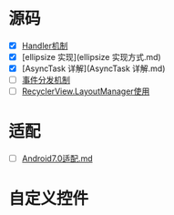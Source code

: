 # 源码

- [x]  [Handler机制](Handler机制.md) 
- [x]  [ellipsize 实现](ellipsize 实现方式.md) 
- [x]  [AsyncTask 详解](AsyncTask 详解.md) 
- [ ]  [事件分发机制](事件分发机制.md) 
- [ ]  [RecyclerView.LayoutManager使用](RecyclerView.LayoutManager使用.md) 

# 适配

- [ ]  [Android7.0适配.md](Android7.0适配.md) 

# 自定义控件